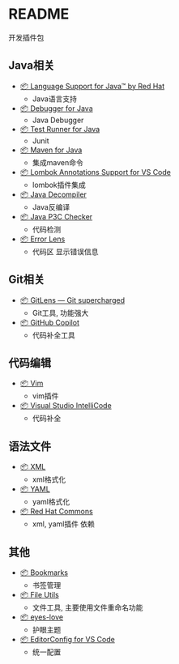 # README

开发插件包

## Java相关

- [📦 Language Support for Java™ by Red Hat ](https://marketplace.visualstudio.com/items?itemName=redhat.java)
    - Java语言支持
- [📦 Debugger for Java](https://marketplace.visualstudio.com/items?itemName=vscjava.vscode-java-debug)
    - Java Debugger
- [📦 Test Runner for Java](https://marketplace.visualstudio.com/items?itemName=vscjava.vscode-java-test)
    - Junit
- [📦 Maven for Java](https://marketplace.visualstudio.com/items?itemName=vscjava.vscode-maven)
    - 集成maven命令
- [📦 Lombok Annotations Support for VS Code](https://marketplace.visualstudio.com/items?itemName=GabrielBB.vscode-lombok)
    - lombok插件集成
- [📦 Java Decompiler](https://marketplace.visualstudio.com/items?itemName=dgileadi.java-decompiler)
    - Java反编译
- [📦 Java P3C Checker](https://marketplace.visualstudio.com/items?itemName=Rectcircle.vscode-p3c)
    - 代码检测
- [📦 Error Lens](https://marketplace.visualstudio.com/items?itemName=usernamehw.errorlens)
    - 代码区 显示错误信息

## Git相关

- [📦 GitLens — Git supercharged](https://marketplace.visualstudio.com/items?itemName=eamodio.gitlens)
    - Git工具, 功能强大
- [📦 GitHub Copilot](https://marketplace.visualstudio.com/items?itemName=GitHub.copilot)
    - 代码补全工具

## 代码编辑

- [📦 Vim](https://marketplace.visualstudio.com/items?itemName=vscodevim.vim)
    - vim插件
- [📦 Visual Studio IntelliCode](https://marketplace.visualstudio.com/items?itemName=VisualStudioExptTeam.vscodeintellicode)
    - 代码补全

## 语法文件
- [📦 XML](https://marketplace.visualstudio.com/items?itemName=redhat.vscode-xml)
    - xml格式化
- [📦 YAML](https://marketplace.visualstudio.com/items?itemName=redhat.vscode-yaml)
    - yaml格式化
- [📦 Red Hat Commons](https://marketplace.visualstudio.com/items?itemName=redhat.vscode-commons)
    - xml, yaml插件 依赖

## 其他

- [📦 Bookmarks](https://marketplace.visualstudio.com/items?itemName=alefragnani.Bookmarks)
    - 书签管理
- [📦 File Utils](https://marketplace.visualstudio.com/items?itemName=sleistner.vscode-fileutils)
    - 文件工具, 主要使用文件重命名功能
- [📦 eyes-love](https://marketplace.visualstudio.com/items?itemName=gracie-wdy.eyes-love)
    - 护眼主题
- [📦 EditorConfig for VS Code](https://marketplace.visualstudio.com/items?itemName=EditorConfig.EditorConfig)
    - 统一配置
